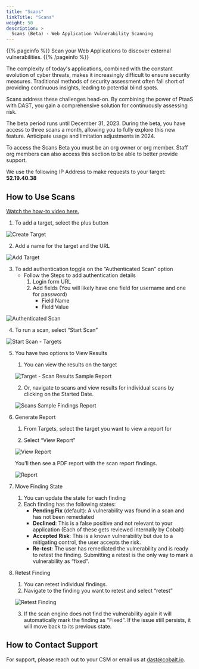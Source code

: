 ```yaml
---
title: "Scans"
linkTitle: "Scans"
weight: 50
description: >
  Scans (Beta) - Web Application Vulnerability Scanning
---
```


{{% pageinfo %}}
Scan your Web Applications to discover external vulnerabilities.
{{% /pageinfo %}}

The complexity of today's applications, combined with the constant evolution of cyber threats, makes it increasingly difficult to ensure security measures. Traditional methods of security assessment often fall short of providing continuous insights, leading to potential blind spots.

Scans address these challenges head-on. By combining the power of PtaaS with DAST, you gain a comprehensive solution for continuously assessing risk.

The beta period runs until December 31, 2023. During the beta, you have access to three scans a month, allowing you to fully explore this new feature. Anticipate usage and limitation adjustments in 2024.

To access the Scans Beta you must be an org owner or org member. Staff org members can also access this section to be able to better provide support.

We use the following IP Address to make requests to your target: **52.19.40.38**

## How to Use Scans

[Watch the how-to video here.](https://videos.cobalt.io/watch/4D8kQcTmPBE3HdWy6X3fHW)

1. To add a target, select the plus button

![Create Target](/deepdive/scans/1_CreateTarget.png "Create Target")<br>

2. Add a name for the target and the URL

![Add Target](/deepdive/scans/2_AddTarget.png "Add Target")<br>

3. To add authentication toggle on the “Authenticated Scan” option
    - Follow the Steps to add authentication details
      1. Login form URL
      2. Add fields (You will likely have one field for username and one for password)
          - Field Name
          - Field Value

![Authenticated Scan](/deepdive/scans/3_AuthenticatedScan.png "Authenticated Scan")<br>

4. To run a scan, select “Start Scan”

![Start Scan - Targets](/deepdive/scans/4_StartScanTargets.png "Start Scan - Targets")<br>

5. You have two options to View Results
    1. You can view the results on the target
    
    ![Target - Scan Results Sample Report](/deepdive/scans/5_TargetScanResultsSampleReport.png "Target - Scan Results Sample Report")<br>

    2. Or, navigate to scans and view results for individual scans by clicking on the Started Date.

    ![Scans Sample Findings Report](/deepdive/scans/6_ScansSampleFindingsReport.png "Scans Sample Findings Report")<br>

6. Generate Report
    1. From Targets, select the target you want to view a report for

    2. Select “View Report”

    ![View Report](/deepdive/scans/7_ViewReport.png "View Report")<br>

    You’ll then see a PDF report with the scan report findings.

    ![Report](/deepdive/scans/8_Report.png "Report")<br>

7. Move Finding State
    1. You can update the state for each finding
    2. Each finding has the following states:
        - **Pending Fix** (default): A vulnerability was found in a scan and has not been remediated
        - **Declined**: This is a false positive and not relevant to your application  (Each of these gets reviewed internally by Cobalt)
        - **Accepted Risk**: This is a known vulnerability but due to a mitigating control, the user accepts the risk.
        - **Re-test**: The user has remediated the vulnerability and is ready to retest the finding. Submitting a retest is the only way to mark a vulnerability as “fixed”.

8. Retest Finding
    1. You can retest individual findings.
    2. Navigate to the finding you want to retest and select “retest”

    ![Retest Finding](/deepdive/scans/9_Retest_Finding.png "Retest Finding")<br>

    3. If the scan engine does not find the vulnerability again it will automatically mark the finding as “Fixed”.  If the issue still persists, it will move back to its previous state.

## How to Contact Support

For support, please reach out to your CSM or email us at dast@cobalt.io.
